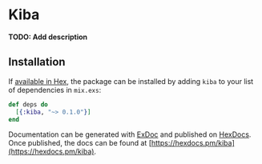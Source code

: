 # Kiba

**TODO: Add description**

## Installation

If [available in Hex](https://hex.pm/docs/publish), the package can be installed
by adding `kiba` to your list of dependencies in `mix.exs`:

```elixir
def deps do
  [{:kiba, "~> 0.1.0"}]
end
```

Documentation can be generated with [ExDoc](https://github.com/elixir-lang/ex_doc)
and published on [HexDocs](https://hexdocs.pm). Once published, the docs can
be found at [https://hexdocs.pm/kiba](https://hexdocs.pm/kiba).

